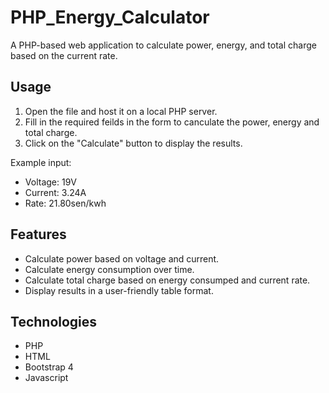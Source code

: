 # PHP_Energy_Calculator

A PHP-based web application to calculate power, energy, and total charge based on the current rate.

## Usage 
1. Open the file and host it on a local PHP server.
2. Fill in the required feilds in the form to canculate the power, energy and total charge.
3. Click on the "Calculate" button to display the results.

Example input:
- Voltage: 19V
- Current: 3.24A
- Rate: 21.80sen/kwh

## Features

- Calculate power based on voltage and current.
- Calculate energy consumption over time.
- Calculate total charge based on energy consumped and current rate.
- Display results in a user-friendly table format.

## Technologies 

- PHP
- HTML
- Bootstrap 4
- Javascript
